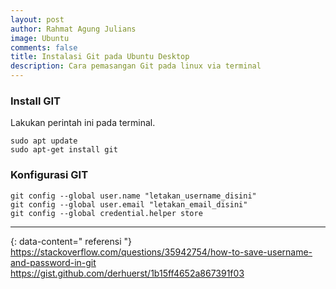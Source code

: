 ```yaml
---
layout: post
author: Rahmat Agung Julians
image: Ubuntu
comments: false
title: Instalasi Git pada Ubuntu Desktop
description: Cara pemasangan Git pada linux via terminal
---
```


### Install GIT 
Lakukan perintah ini pada terminal.
```
sudo apt update
sudo apt-get install git
```

### Konfigurasi GIT
```
git config --global user.name "letakan_username_disini"
git config --global user.email "letakan_email_disini"
git config --global credential.helper store
```

---
{: data-content=" referensi "}
<a href="https://stackoverflow.com/questions/35942754/how-to-save-username-and-password-in-git">https://stackoverflow.com/questions/35942754/how-to-save-username-and-password-in-git</a>
<a href="https://gist.github.com/derhuerst/1b15ff4652a867391f03">https://gist.github.com/derhuerst/1b15ff4652a867391f03</a>